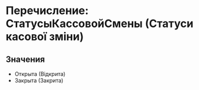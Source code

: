 ﻿# Перечисление: СтатусыКассовойСмены (Статуси касової зміни)

## Значения

- Открыта (Відкрита)
- Закрыта (Закрита)

